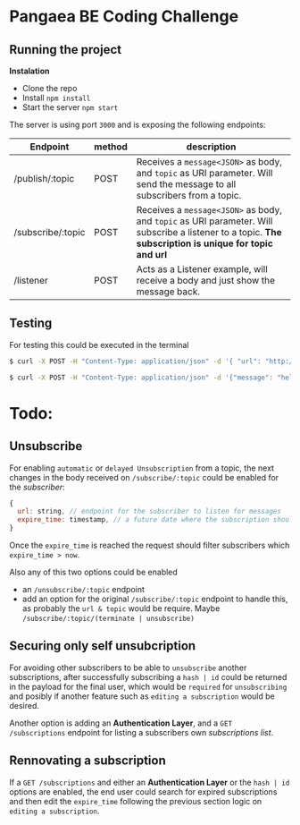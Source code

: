 # Pangaea BE Coding Challenge

## Running the project
**Instalation**
* Clone the repo
* Install `npm install`
* Start the server `npm start`

The server is using port `3000` and is exposing the following endpoints:


| Endpoint          | method | description                                                                                                                                              |
|-------------------|--------|----------------------------------------------------------------------------------------------------------------------------------------------------------|
| /publish/:topic   | POST   | Receives a `message<JSON>` as body, and `topic` as URI parameter. Will send the message to all subscribers from a topic.                                 |
| /subscribe/:topic | POST   | Receives a `message<JSON>` as body, and `topic` as URI parameter. Will subscribe a listener to a topic. **The subscription is unique for topic and url** |
| /listener         | POST   | Acts as a Listener example, will receive a body and just show the message back.                                                                          |

## Testing

For testing this could be executed in the terminal
```bash
$ curl -X POST -H "Content-Type: application/json" -d '{ "url": "http://localhost:3000/event"}' http://localhost:3000/subscribe/topic1

$ curl -X POST -H "Content-Type: application/json" -d '{"message": "hello"}' http://localhost:3000/publish/topic1
```

# Todo:

## Unsubscribe
For enabling `automatic` or `delayed Unsubscription` from a topic, the next changes in the body received on `/subscribe/:topic` could be enabled for the *subscriber*:

```javascript
{
  url: string, // endpoint for the subscriber to listen for messages
  expire_time: timestamp, // a future date where the subscription should not be executed anymore
}
```

Once the `expire_time` is reached the request should filter subscribers which `expire_time > now`.

Also any of this two options could be enabled
* an `/unsubscribe/:topic` endpoint 
* add an option for the original `/subscribe/:topic` endpoint to handle this, as probably the `url & topic` would be require. Maybe `/subscribe/:topic/(terminate | unsubscribe)`

## Securing only self unsubcription

For avoiding other subscribers to be able to `unsubscribe` another subscriptions, after successfully subscribing a `hash | id` could be returned in the payload for the final user, which would be `required` for `unsubscribing` and posibly if another feature such as `editing a subscription` would be desired.

Another option is adding an **Authentication Layer**, and a `GET /subscriptions` endpoint for listing a subscribers own *subscriptions list*.

## Rennovating a subscription

If a `GET /subscriptions` and either an **Authentication Layer** or the `hash | id` options are enabled, the end user could search for expired subscriptions and then edit the `expire_time` following the previous section logic on `editing a subscription`.